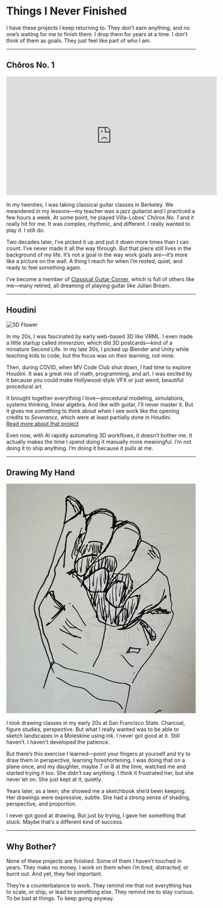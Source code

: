 # Things I Never Finished

I have these projects I keep returning to. They don’t earn anything, and no one’s waiting for me to finish them. I drop them for years at a time. I don’t think of them as goals. They just feel like part of who I am.

---

## Chôros No. 1

<iframe width="560" height="315" 
  src="https://www.youtube.com/embed/okeDOYlFXb0" 
  title="Julian Bream plays Villa-Lobos Chôros No. 1" 
  frameborder="0" allow="accelerometer; autoplay; clipboard-write; encrypted-media; gyroscope; picture-in-picture; web-share" 
  allowfullscreen></iframe>

In my twenties, I was taking classical guitar classes in Berkeley. We meandered in my lessons—my teacher was a jazz guitarist and I practiced a few hours a week. At some point, he played Villa-Lobos’ *Chôros No. 1* and it really hit for me. It was complex, rhythmic, and different. I really wanted to play it. I still do.

Two decades later, I’ve picked it up and put it down more times than I can count. I’ve never made it all the way through. But that piece still lives in the background of my life. It’s not a goal in the way work goals are—it’s more like a picture on the wall. A thing I reach for when I’m rested, quiet, and ready to feel something again.

I’ve become a member of [Classical Guitar Corner](https://www.classicalguitarcorner.com/), which is full of others like me—many retired, all dreaming of playing guitar like Julian Bream.

---

## Houdini

![3D Flower](/images/flower.png)

In my 20s, I was fascinated by early web-based 3D like VRML. I even made a little startup called *immerzion*, which did 3D postcards—kind of a miniature Second Life. In my late 30s, I picked up Blender and Unity while teaching kids to code, but the focus was on their learning, not mine.

Then, during COVID, when MV Code Club shut down, I had time to explore Houdini. It was a great mix of math, programming, and art. I was excited by it because you could make Hollywood-style VFX or just weird, beautiful procedural art.

It brought together everything I love—procedural modeling, simulations, systems thinking, linear algebra. And like with guitar, I’ll never master it. But it gives me something to think about when I see work like the opening credits to *Severance*, which were at least partially done in Houdini.  
[Read more about that project](https://www.itsnicethat.com/articles/oliver-latta-severance-project-animation-051022)

Even now, with AI rapidly automating 3D workflows, it doesn’t bother me. It actually makes the time I spend doing it manually more meaningful. I’m not doing it to ship anything. I’m doing it because it pulls at me.

---

## Drawing My Hand

![One of my bad drawings](/images/hand-foreshortening.jpg)

I took drawing classes in my early 20s at San Francisco State. Charcoal, figure studies, perspective. But what I really wanted was to be able to sketch landscapes in a Moleskine using ink. I never got good at it. Still haven’t. I haven’t developed the patience.

But there’s this exercise I learned—point your fingers at yourself and try to draw them in perspective, learning foreshortening. I was doing that on a plane once, and my daughter, maybe 7 or 8 at the time, watched me and started trying it too. She didn’t say anything. I think it frustrated her, but she never let on. She just kept at it, quietly.

Years later, as a teen, she showed me a sketchbook she’d been keeping. Her drawings were expressive, subtle. She had a strong sense of shading, perspective, and proportion.

I never got good at drawing. But just by trying, I gave her something that stuck. Maybe that’s a different kind of success.

---

## Why Bother?

None of these projects are finished. Some of them I haven’t touched in years. They make no money. I work on them when I’m tired, distracted, or burnt out. And yet, they feel important.

They’re a counterbalance to work. They remind me that not everything has to scale, or ship, or lead to something else. They remind me to stay curious. To be bad at things. To keep going anyway.
